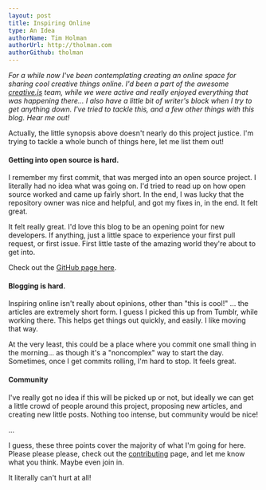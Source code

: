```yaml
---
layout: post
title: Inspiring Online
type: An Idea
authorName: Tim Holman
authorUrl: http://tholman.com
authorGithub: tholman
---
```


_For a while now I've been contemplating creating an online space for sharing cool creative things online. I'd been a part of the awesome [creative.js](http://creativejs.com) team, while we were active and really enjoyed everything that was happening there... I also have a little bit of writer's block when I try to get anything down. I've tried to tackle this, and a few other things with this blog. Hear me out!_

Actually, the little synopsis above doesn't nearly do this project justice. I'm trying to tackle a whole bunch of things here, let me list them out!

#### Getting into open source is hard.
I remember my first commit, that was merged into an open source project. I literally had no idea what was going on. I'd tried to read up on how open source worked and came up fairly short. In the end, I was lucky that the repository owner was nice and helpful, and got my fixes in, in the end. It felt great.

It felt really great. I'd love this blog to be an opening point for new developers. If anything, just a little space to experience your first pull request, or first issue. First little taste of the amazing world they're about to get into.

Check out the [GitHub page here](https://github.com/tholman/inspiring-online).

#### Blogging is hard.
Inspiring online isn't really about opinions, other than "this is cool!" ... the articles are extremely short form. I guess I picked this up from Tumblr, while working there. This helps get things out quickly, and easily. I like moving that way.

At the very least, this could be a place where you commit one small thing in the morning... as though it's a "noncomplex" way to start the day. Sometimes, once I get commits rolling, I'm hard to stop. It feels great.

#### Community
I've really got no idea if this will be picked up or not, but ideally we can get a little crowd of people around this project, proposing new articles, and creating new little posts. Nothing too intense, but community would be nice!

...

I guess, these three points cover the majority of what I'm going for here. Please please please, check out the [contributing](https://github.com/tholman/inspiring-online#contributing) page, and let me know what you think. Maybe even join in.

It literally can't hurt at all!
